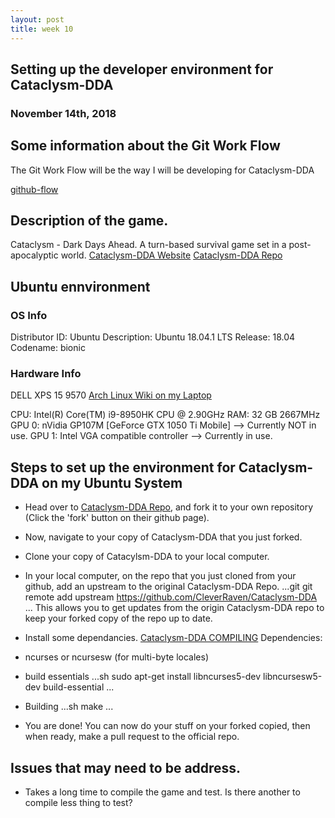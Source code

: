 ```yaml
---
layout: post
title: week 10
---
```



## Setting up the developer environment for Cataclysm-DDA
### November 14th, 2018

## Some information about the Git Work Flow
The Git Work Flow will be the way I will be developing for Cataclysm-DDA

[github-flow](https://help.github.com/articles/github-flow/)

## Description of the game.
Cataclysm - Dark Days Ahead. A turn-based survival game set in a post-apocalyptic world.
[Cataclysm-DDA Website](https://cataclysmdda.org/)
[Cataclysm-DDA Repo](https://github.com/CleverRaven/Cataclysm-DDA)

## Ubuntu ennvironment
### OS Info
Distributor ID:	Ubuntu
Description:	Ubuntu 18.04.1 LTS
Release:	18.04
Codename:	bionic

### Hardware Info
DELL XPS 15 9570
[Arch Linux Wiki on my Laptop](https://wiki.archlinux.org/index.php/Dell_XPS_15_9570)

CPU: Intel(R) Core(TM) i9-8950HK CPU @ 2.90GHz
RAM: 32 GB 2667MHz 
GPU 0: nVidia GP107M [GeForce GTX 1050 Ti Mobile] --> Currently NOT in use.
GPU 1: Intel VGA compatible controller --> Currently in use.

## Steps to set up the environment for Cataclysm-DDA on my Ubuntu System
 * Head over to [Cataclysm-DDA Repo](https://github.com/CleverRaven/Cataclysm-DDA), and fork it to your own repository (Click the 'fork' button on their github page).
 * Now, navigate to your copy of Cataclysm-DDA that you just forked. 
 * Clone your copy of Catacylsm-DDA to your local computer.
 * In your local computer, on the repo that you just cloned from your github, add an upstream to the original Cataclysm-DDA Repo.
 ...git
 git remote add upstream https://github.com/CleverRaven/Cataclysm-DDA
 ... 
 This allows you to get updates from the origin Cataclysm-DDA repo to keep your forked copy of the repo up to date.
 * Install some dependancies. [Cataclysm-DDA COMPILING](https://github.com/CleverRaven/Cataclysm-DDA/blob/master/COMPILING.md)
 Dependencies:

  * ncurses or ncursesw (for multi-byte locales)
  * build essentials
 ...sh
 sudo apt-get install libncurses5-dev libncursesw5-dev build-essential
 ...
 * Building
...sh
make
...
 * You are done! You can now do your stuff on your forked copied, then when ready, make a pull request to the official repo.

## Issues that may need to be address.
 * Takes a long time to compile the game and test. Is there another to compile less thing to test?